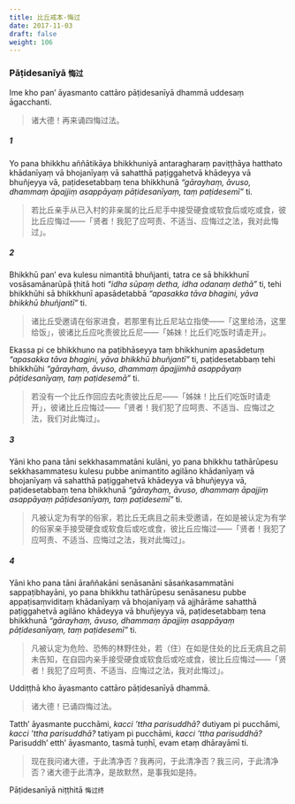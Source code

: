 ```yaml
---
title: 比丘戒本·悔过
date: 2017-11-03
draft: false
weight: 106
---
```


### Pāṭidesanīyā <small>悔过</small>

Ime kho pan’ āyasmanto cattāro pāṭidesanīyā dhammā uddesaṃ āgacchanti.

> 诸大德！再来诵四悔过法。

##### 1

Yo pana bhikkhu aññātikāya bhikkhuniyā antaragharaṃ paviṭṭhāya hatthato khādanīyaṃ vā bhojanīyaṃ vā sahatthā paṭiggahetvā khādeyya vā bhuñjeyya vā, paṭidesetabbaṃ tena bhikkhunā _“gārayhaṃ, āvuso, dhammaṃ āpajjiṃ asappāyaṃ pāṭidesanīyaṃ, taṃ paṭidesemī”_ ti.

> 若比丘亲手从已入村的非亲属的比丘尼手中接受硬食或软食后或吃或食，彼比丘应悔过——「贤者！我犯了应呵责、不适当、应悔过之法，我对此悔过」。

##### 2

Bhikkhū pan’ eva kulesu nimantitā bhuñjanti, tatra ce sā bhikkhunī vosāsamānarūpā ṭhitā hoti _“idha sūpaṃ detha, idha odanaṃ dethā”_ ti, tehi bhikkhūhi sā bhikkhunī apasādetabbā _“apasakka tāva bhagini, yāva bhikkhū bhuñjantī”_ ti.

> 诸比丘受邀请在俗家进食，若那里有比丘尼站立指使——「这里给汤，这里给饭」，彼诸比丘应叱责彼比丘尼——「姊妹！比丘们吃饭时请走开」。

Ekassa pi ce bhikkhuno na paṭibhāseyya taṃ bhikkhuniṃ apasādetuṃ _“apasakka tāva bhagini, yāva bhikkhū bhuñjantī”_ ti, paṭidesetabbaṃ tehi bhikkhūhi _“gārayhaṃ, āvuso, dhammaṃ āpajjimhā asappāyaṃ pāṭidesanīyaṃ, taṃ paṭidesemā”_ ti.

> 若没有一个比丘作回应去叱责彼比丘尼——「姊妹！比丘们吃饭时请走开」，彼诸比丘应悔过——「贤者！我们犯了应呵责、不适当、应悔过之法，我们对此悔过」。

##### 3

Yāni kho pana tāni sekkhasammatāni kulāni, yo pana bhikkhu tathārūpesu sekkhasammatesu kulesu pubbe animantito agilāno khādanīyaṃ vā bhojanīyaṃ vā sahatthā paṭiggahetvā khādeyya vā bhuñjeyya vā, paṭidesetabbaṃ tena bhikkhunā _“gārayhaṃ, āvuso, dhammaṃ āpajjiṃ asappāyaṃ pāṭidesanīyaṃ, taṃ paṭidesemī”_ ti.

> 凡被认定为有学的俗家，若比丘无病且之前未受邀请，在如是被认定为有学的俗家亲手接受硬食或软食后或吃或食，彼比丘应悔过——「贤者！我犯了应呵责、不适当、应悔过之法，我对此悔过」。

##### 4

Yāni kho pana tāni āraññakāni senāsanāni sāsaṅkasammatāni sappaṭibhayāni, yo pana bhikkhu tathārūpesu senāsanesu pubbe appaṭisaṃviditaṃ khādanīyaṃ vā bhojanīyaṃ vā ajjhārāme sahatthā paṭiggahetvā agilāno khādeyya vā bhuñjeyya vā, paṭidesetabbaṃ tena bhikkhunā _“gārayhaṃ, āvuso, dhammaṃ āpajjiṃ asappāyaṃ pāṭidesanīyaṃ, taṃ paṭidesemī”_ ti.

> 凡被认定为危险、恐怖的林野住处，若（住）在如是住处的比丘无病且之前未告知，在自园内亲手接受硬食或软食后或吃或食，彼比丘应悔过——「贤者！我犯了应呵责、不适当、应悔过之法，我对此悔过」。

Uddiṭṭhā kho āyasmanto cattāro pāṭidesanīyā dhammā.

> 诸大德！已诵四悔过法。

Tatth’ āyasmante pucchāmi, _kacci ’ttha parisuddhā?_ dutiyam pi pucchāmi, _kacci ’ttha parisuddhā?_ tatiyam pi pucchāmi, _kacci ’ttha parisuddhā?_ Parisuddh’ etth’ āyasmanto, tasmā tuṇhī, evam etaṃ dhārayāmī ti.

> 现在我问诸大德，于此清净否？我再问，于此清净否？我三问，于此清净否？诸大德于此清净，是故默然，是事我如是持。

<p class="text-center">Pāṭidesanīyā niṭṭhitā <small>悔过终</small></p>
